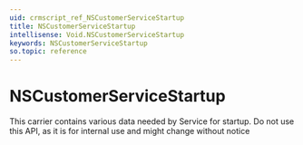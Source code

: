 ```yaml
---
uid: crmscript_ref_NSCustomerServiceStartup
title: NSCustomerServiceStartup
intellisense: Void.NSCustomerServiceStartup
keywords: NSCustomerServiceStartup
so.topic: reference
---
```


# NSCustomerServiceStartup

This carrier contains various data needed by Service for startup. Do not use this API, as it is for internal use and might change without notice
